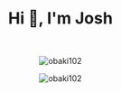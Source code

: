 <h1 align="center">Hi 👋, I'm Josh</h1>    
<br>    
<p align="center">         
<img align="center" src="https://github-readme-stats.vercel.app/api/top-langs?username=obaki102&count_private=true&show_icons=true&locale=en&layout=compact&theme=chartreuse-dark" alt="obaki102" /> 
</p> 
<p align="center">   
 <img align="center" src="https://github-readme-stats.vercel.app/api?username=obaki102&count_private=true&show_icons=true&locale=en&theme=chartreuse-dark" alt="obaki102"/>
</p> 
